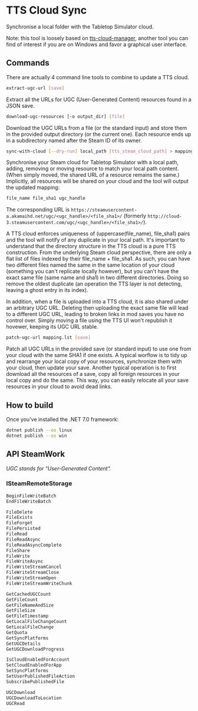 # TTS Cloud Sync

Synchronise a local folder with the Tabletop Simulator cloud.

Note: this tool is loosely based on [tts-cloud-manager](https://github.com/leberechtreinhold/tts-cloud-manager),
another tool you can find of interest if you are on Windows and favor a graphical user interface.

## Commands

There are actually 4 command line tools to combine to update a TTS cloud.

```bash
extract-ugc-url [save]
```

Extract all the URLs for UGC (User-Generated Content) resources found in a JSON save.

```bash
download-ugc-resources [-o output_dir] [file]
```

Download the UGC URLs from a file (or the standard input) and store them in the provided output directory (or the current one).
Each resource ends up in a subdirectory named after the Steam ID of its owner.

```bash
sync-with-cloud [--dry-run] local_path [tts_steam_cloud_path] > mapping.lst
```

Synchronise your Steam cloud for Tabletop Simulator with a local path, adding, removing or moving resource to match your local path content.
(When simply moved, the shared URL of a resource remains the same.)
Implicitly, all resources will be shared on your cloud and the tool will output the updated mapping:

```txt
file_name file_sha1 ugc_handle
```

The corresponding URL is `https://steamusercontent-a.akamaihd.net/ugc/<ugc_handle>/<file_sha1>/`
(formerly `http://cloud-3.steamusercontent.com/ugc/<ugc_handle>/<file_sha1>/`).

A TTS cloud enforces uniqueness of (uppercase(file_name), file_sha1) pairs and the tool will notify of any duplicate in your local path.
It's important to understand that the directory structure in the TTS cloud is a pure TTS construction.
From the underlying Steam cloud perspective, there are only a flat list of files indexed by their file_name + file_sha1.
As such, you can have two different files named the same in the same location of your cloud (something you can't replicate locally however),
but you can't have the exact same file (same name and sha1) in two different directories.
Doing so remove the oldest duplicate (an operation the TTS layer is not detecting, leaving a ghost entry in its index).

In addition, when a file is uploaded into a TTS cloud, it is also shared under an arbitrary UGC URL.
Deleting then uploading the exact same file will lead to a different UGC URL, leading to broken links in mod saves you have no control over.
Simply moving a file using the TTS UI won't republish it hovewer, keeping its UGC URL stable.

```bash
patch-ugc-url mapping.lst [save]
```

Patch all UGC URLs in the provided save (or standard input) to use one from your cloud with the same SHA1 if one exists.
A typical worflow is to tidy up and rearrange your local copy of your resources, synchronize them with your cloud, then update your save.
Another typical operation is to first download all the resources of a save, copy all foreign resources in your local copy and do the same.
This way, you can easily relocate all your save resources in your cloud to avoid dead links.

## How to build

Once you've installed the .NET 7.0 framework:

```bash
dotnet publish --os linux
dotnet publish --os win
```

## API SteamWork

*UGC stands for "User-Generated Content".*

### ISteamRemoteStorage

```txt
BeginFileWriteBatch
EndFileWriteBatch

FileDelete
FileExists
FileForget
FilePersisted
FileRead
FileReadAsync
FileReadAsyncComplete
FileShare
FileWrite
FileWriteAsync
FileWriteStreamCancel
FileWriteStreamClose
FileWriteStreamOpen
FileWriteStreamWriteChunk

GetCachedUGCCount
GetFileCount
GetFileNameAndSize
GetFileSize
GetFileTimestamp
GetLocalFileChangeCount
GetLocalFileChange
GetQuota
GetSyncPlatforms
GetUGCDetails
GetUGCDownloadProgress

IsCloudEnabledForAccount
SetCloudEnabledForApp
SetSyncPlatforms
SetUserPublishedFileAction
SubscribePublishedFile

UGCDownload
UGCDownloadToLocation
UGCRead
```
